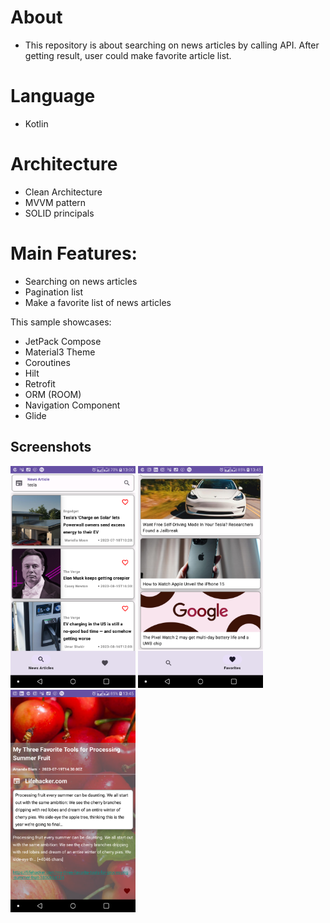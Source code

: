 # About
- This repository is about searching on news articles by calling API. After getting result, user could make favorite article list.


# Language
- Kotlin

# Architecture
- Clean Architecture
- MVVM pattern
- SOLID principals


# Main Features:
- Searching on news articles
- Pagination list
- Make a favorite list of news articles


This sample showcases:
* JetPack Compose
* Material3 Theme
* Coroutines
* Hilt
* Retrofit
* ORM (ROOM)
* Navigation Component
* Glide



## Screenshots

<img src="screenshots/Screenshot_search_article.jpg" width="200" height="auto"/>
<img src="screenshots/Screenshot_favorites.jpg"  width="200" height="auto"/>
<img src="screenshots/Screenshot_article_details.jpg"  width="200" height="auto"/>

